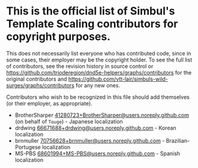 # This is the official list of Simbul's Template Scaling contributors for copyright purposes.

 This does not necessarily list everyone who has contributed code, since in  some cases, their employer may be the copyright holder. To see the full list
 of contributors, see the revision history in source control or https://github.com/trioderegion/dnd5e-helpers/graphs/contributors for the original contributors 
 and https://github.com/vtt-lair/simbuls-wild-surges/graphs/contributors for any new ones.

 Contributors who wish to be recognized in this file should add themselves 
 (or their employer, as appropriate).

- BrotherSharper <41280723+BrotherSharper@users.noreply.github.com> (on behalf of `Touge`) - Japanese localization
- drdwing <66671688+drdwing@users.noreply.github.com> - Korean localization
- brnmuller <70756628+brnmuller@users.noreply.github.com> - Brazilian-Portugese localization
- MS-PBS <68601994+MS-PBS@users.noreply.github.com> - Spanish localization
